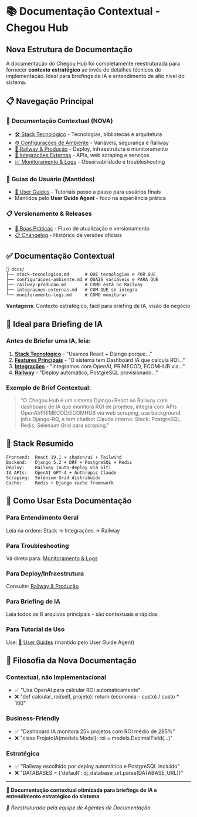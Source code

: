 # 📚 Documentação Contextual - Chegou Hub

## Nova Estrutura de Documentação

A documentação do Chegou Hub foi completamente reestruturada para fornecer **contexto estratégico** ao invés de detalhes técnicos de implementação. Ideal para briefings de IA e entendimento de alto nível do sistema.

## 📋 Navegação Principal

### 🎯 **Documentação Contextual (NOVA)**
- [🛠️ Stack Tecnológico](stack-tecnologico.md) - Tecnologias, bibliotecas e arquitetura
- [⚙️ Configurações de Ambiente](configuracoes-ambiente.md) - Variáveis, segurança e Railway
- [🚀 Railway & Produção](railway-producao.md) - Deploy, infraestrutura e monitoramento
- [🔗 Integrações Externas](integracoes-externas.md) - APIs, web scraping e serviços
- [📈 Monitoramento & Logs](monitoramento-logs.md) - Observabilidade e troubleshooting

### 📖 **Guias do Usuário (Mantidos)**
- [📁 User Guides](user-guides/) - Tutoriais passo a passo para usuários finais
- Mantidos pelo **User Guide Agent** - foco na experiência prática

### 📋 **Versionamento & Releases**
- [📌 Boas Práticas](boaspraticas-deploy.md) - Fluxo de atualização e versionamento
- [📋 Changelog](../CHANGELOG.md) - Histórico de versões oficiais

## ✅ Documentação Contextual
```
📁 docs/
├── stack-tecnologico.md      # QUE tecnologias e POR QUE
├── configuracoes-ambiente.md # QUAIS variáveis e PARA QUE
├── railway-producao.md       # COMO está no Railway
├── integracoes-externas.md   # COM QUE se integra
└── monitoramento-logs.md     # COMO monitorar
```
**Vantagens**: Contexto estratégico, fácil para briefing de IA, visão de negócio

## 🤖 Ideal para Briefing de IA

### Antes de Briefar uma IA, leia:
1. **[Stack Tecnológico](stack-tecnologico.md)** - "Usamos React + Django porque..."
2. **[Features Principais](features-principais.md)** - "O sistema tem Dashboard IA que calcula ROI..."
3. **[Integrações](integracoes-externas.md)** - "Integramos com OpenAI, PRIMECOD, ECOMHUB via..."
4. **[Railway](railway-producao.md)** - "Deploy automático, PostgreSQL provisionado..."

### Exemplo de Brief Contextual:
> "O Chegou Hub é um sistema Django+React no Railway com dashboard de IA que monitora ROI de projetos, integra com APIs OpenAI/PRIMECOD/ECOMHUB via web scraping, usa background jobs Django-RQ, e tem chatbot Claude interno. Stack: PostgreSQL, Redis, Selenium Grid para scraping."

## 🔧 Stack Resumido

```
Frontend:  React 19.1 + shadcn/ui + Tailwind
Backend:   Django 5.2 + DRF + PostgreSQL + Redis
Deploy:    Railway (auto-deploy via Git)
IA APIs:   OpenAI GPT-4 + Anthropic Claude
Scraping:  Selenium Grid distribuído
Cache:     Redis + Django cache framework
```

## 🚀 Como Usar Esta Documentação

### **Para Entendimento Geral**
Leia na ordem: Stack → Integrações → Railway

### **Para Troubleshooting**
Vá direto para: [Monitoramento & Logs](monitoramento-logs.md)

### **Para Deploy/Infraestrutura**  
Consulte: [Railway & Produção](railway-producao.md)

### **Para Briefing de IA**
Leia todos os 6 arquivos principais - são contextuais e rápidos

### **Para Tutorial de Uso**
Use: [📁 User Guides](user-guides/) (mantido pelo User Guide Agent)

## 🎯 Filosofia da Nova Documentação

### **Contextual, não Implementacional**
- ✅ "Usa OpenAI para calcular ROI automaticamente"
- ❌ "def calcular_roi(self, projeto): return (economia - custo) / custo * 100"

### **Business-Friendly**
- ✅ "Dashboard IA monitora 25+ projetos com ROI médio de 285%"
- ❌ "class ProjetoIA(models.Model): roi = models.DecimalField(...)"

### **Estratégica**
- ✅ "Railway escolhido por deploy automático e PostgreSQL incluído"
- ❌ "DATABASES = {'default': dj_database_url.parse(DATABASE_URL)}"

---

**📍 Documentação contextual otimizada para briefings de IA e entendimento estratégico do sistema**

*🤖 Reestruturada pela equipe de Agentes de Documentação*